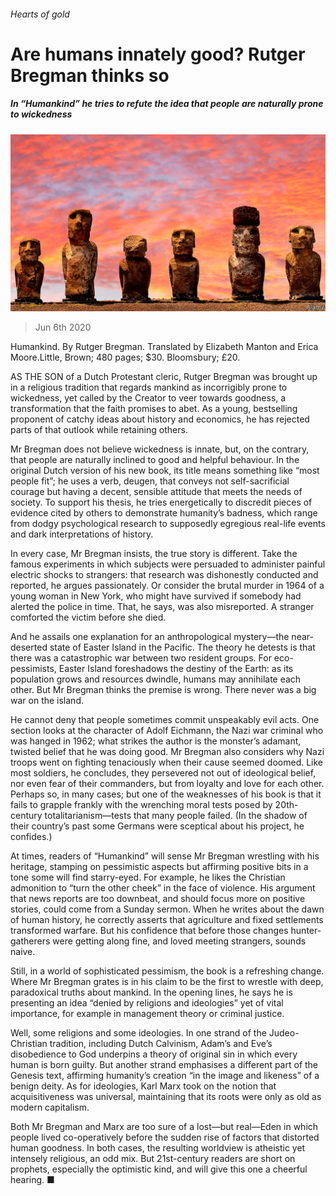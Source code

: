 ###### Hearts of gold

# Are humans innately good? Rutger Bregman thinks so 

##### In “Humankind” he tries to refute the idea that people are naturally prone to wickedness 

![image](images/20200606_BKP004_0.jpg) 

> Jun 6th 2020 

Humankind. By Rutger Bregman. Translated by Elizabeth Manton and Erica Moore.Little, Brown; 480 pages; $30. Bloomsbury; £20.

AS THE SON of a Dutch Protestant cleric, Rutger Bregman was brought up in a religious tradition that regards mankind as incorrigibly prone to wickedness, yet called by the Creator to veer towards goodness, a transformation that the faith promises to abet. As a young, bestselling proponent of catchy ideas about history and economics, he has rejected parts of that outlook while retaining others.


Mr Bregman does not believe wickedness is innate, but, on the contrary, that people are naturally inclined to good and helpful behaviour. In the original Dutch version of his new book, its title means something like “most people fit”; he uses a verb, deugen, that conveys not self-sacrificial courage but having a decent, sensible attitude that meets the needs of society. To support his thesis, he tries energetically to discredit pieces of evidence cited by others to demonstrate humanity’s badness, which range from dodgy psychological research to supposedly egregious real-life events and dark interpretations of history.

In every case, Mr Bregman insists, the true story is different. Take the famous experiments in which subjects were persuaded to administer painful electric shocks to strangers: that research was dishonestly conducted and reported, he argues passionately. Or consider the brutal murder in 1964 of a young woman in New York, who might have survived if somebody had alerted the police in time. That, he says, was also misreported. A stranger comforted the victim before she died.

And he assails one explanation for an anthropological mystery—the near-deserted state of Easter Island in the Pacific. The theory he detests is that there was a catastrophic war between two resident groups. For eco-pessimists, Easter Island foreshadows the destiny of the Earth: as its population grows and resources dwindle, humans may annihilate each other. But Mr Bregman thinks the premise is wrong. There never was a big war on the island.

He cannot deny that people sometimes commit unspeakably evil acts. One section looks at the character of Adolf Eichmann, the Nazi war criminal who was hanged in 1962; what strikes the author is the monster’s adamant, twisted belief that he was doing good. Mr Bregman also considers why Nazi troops went on fighting tenaciously when their cause seemed doomed. Like most soldiers, he concludes, they persevered not out of ideological belief, nor even fear of their commanders, but from loyalty and love for each other. Perhaps so, in many cases; but one of the weaknesses of his book is that it fails to grapple frankly with the wrenching moral tests posed by 20th-century totalitarianism—tests that many people failed. (In the shadow of their country’s past some Germans were sceptical about his project, he confides.)

At times, readers of “Humankind” will sense Mr Bregman wrestling with his heritage, stamping on pessimistic aspects but affirming positive bits in a tone some will find starry-eyed. For example, he likes the Christian admonition to “turn the other cheek” in the face of violence. His argument that news reports are too downbeat, and should focus more on positive stories, could come from a Sunday sermon. When he writes about the dawn of human history, he correctly asserts that agriculture and fixed settlements transformed warfare. But his confidence that before those changes hunter-gatherers were getting along fine, and loved meeting strangers, sounds naive.

Still, in a world of sophisticated pessimism, the book is a refreshing change. Where Mr Bregman grates is in his claim to be the first to wrestle with deep, paradoxical truths about mankind. In the opening lines, he says he is presenting an idea “denied by religions and ideologies” yet of vital importance, for example in management theory or criminal justice.

Well, some religions and some ideologies. In one strand of the Judeo-Christian tradition, including Dutch Calvinism, Adam’s and Eve’s disobedience to God underpins a theory of original sin in which every human is born guilty. But another strand emphasises a different part of the Genesis text, affirming humanity’s creation “in the image and likeness” of a benign deity. As for ideologies, Karl Marx took on the notion that acquisitiveness was universal, maintaining that its roots were only as old as modern capitalism.

Both Mr Bregman and Marx are too sure of a lost—but real—Eden in which people lived co-operatively before the sudden rise of factors that distorted human goodness. In both cases, the resulting worldview is atheistic yet intensely religious, an odd mix. But 21st-century readers are short on prophets, especially the optimistic kind, and will give this one a cheerful hearing. ■

